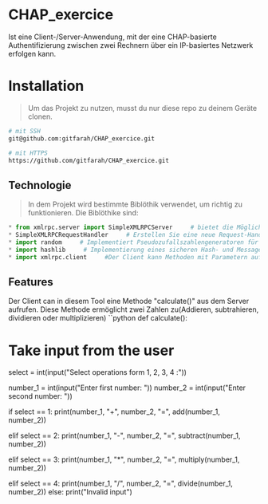 # CHAP_exercice

 Ist eine Client-/Server-Anwendung, mit der eine CHAP-basierte Authentifizierung zwischen zwei Rechnern über ein IP-basiertes Netzwerk erfolgen kann.
 
 

# Installation

> Um das Projekt zu nutzen, musst du nur diese repo zu deinem Geräte clonen.

```bash
# mit SSH 
git@github.com:gitfarah/CHAP_exercice.git

# mit HTTPS
https://github.com/gitfarah/CHAP_exercice.git
```

## Technologie

 > In dem Projekt wird bestimmte Biblöthik verwendet, um richtig zu funktionieren. Die Biblöthike sind:
 ```python
 * from xmlrpc.server import SimpleXMLRPCServer     # bietet die Möglichkeit, einfache, eigenständige XML-RPC-Server zu erstellen.
 * SimpleXMLRPCRequestHandler     # Erstellen Sie eine neue Request-Handler-Instanz.
 * import random     # Implementiert Pseudozufallszahlengeneratoren für verschiedene Verteilungen
 * import hashlib     # Implementierung eines sicheren Hash- und Message Digest-Algorithmus
 * import xmlrpc.client     #Der Client kann Methoden mit Parametern auf einem Remote-Server aufrufen (der Server wird durch einen URI benannt) und strukturierte Daten zurückerhalten.
 ```
 
 ## Features
Der Client can in diesem Tool eine Methode "calculate()" aus dem Server aufrufen. Diese Methode ermöglicht zwei Zahlen zu(Addieren, subtrahieren, dividieren oder multiplizieren)
``python
def calculate():
 # Take input from the user  
select = int(input("Select operations form 1, 2, 3, 4 :")) 
  
number_1 = int(input("Enter first number: ")) 
number_2 = int(input("Enter second number: ")) 
  
if select == 1: 
    print(number_1, "+", number_2, "=", 
                    add(number_1, number_2)) 
  
elif select == 2: 
    print(number_1, "-", number_2, "=", 
                    subtract(number_1, number_2)) 
  
elif select == 3: 
    print(number_1, "*", number_2, "=", 
                    multiply(number_1, number_2)) 
  
elif select == 4: 
    print(number_1, "/", number_2, "=", 
                    divide(number_1, number_2)) 
else: 
    print("Invalid input") 
